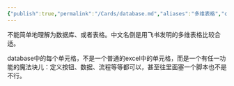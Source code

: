 ```yaml
---
{"publish":true,"permalink":"/Cards/database.md","aliases":"多维表格","created":"2025-07-10","modified":"2025-07-10","cssclasses":""}
---
```



不能简单地理解为数据库、或者表格。中文名倒是用飞书发明的多维表格比较合适。

database中的每个单元格，不是一个普通的excel中的单元格，而是一个有任一功能的魔法块儿：定义按钮、数据、流程等等都可以，甚至往里面塞一个脚本也不是不行。
